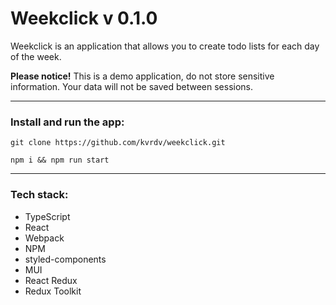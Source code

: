 # Weekclick v 0.1.0

Weekclick is an application that allows you to create todo lists for each day of the week.

<strong>Please notice!</strong> This is a demo application, do not store sensitive information. Your data will not be saved between sessions.

---

### Install and run the app:

```
git clone https://github.com/kvrdv/weekclick.git
```

```
npm i && npm run start
```

---

### Tech stack:

-   TypeScript
-   React
-   Webpack
-   NPM
-   styled-components
-   MUI
-   React Redux
-   Redux Toolkit
